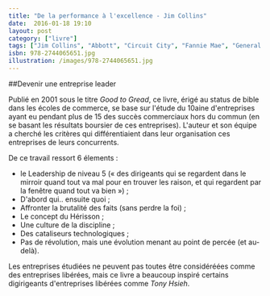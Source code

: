 ```yaml
---
title: "De la performance à l'excellence - Jim Collins"
date:  2016-01-18 19:10
layout: post
category: ["livre"]
tags: ["Jim Collins", "Abbott", "Circuit City", "Fannie Mae", "General Electric", "Gillette", "Kimberly-Clark", "Kroger", "Nucor", "Philip Morris", "Rubbermaid", "Walgreens", "Wells Fargo"]
isbn: 978-2744065651.jpg
illustration: /images/978-2744065651.jpg
---
```

##Devenir une entreprise leader

Publié en 2001 sous le titre *Good to Gread*, ce livre, érigé au status de bible dans les écoles de commerce, se base sur l'étude du 10aine d'entreprises ayant eu pendant plus de 15 des succès commerciaux hors du commun (en se basant les résultats boursier de ces entreprises). L'auteur et son équipe a cherché les critères qui différentiaient dans leur organisation ces entreprises de leurs concurrents.

De ce travail ressort 6 élements :

 - le Leadership de niveau 5 (« des dirigeants qui se regardent dans le mirroir quand tout va mal pour en trouver les raison, et qui regardent par la fenêtre quand tout va bien ») ;
 - D'abord qui.. ensuite quoi ;
 - Affronter la brutalité des faits (sans perdre la foi) ;
 - Le concept du Hérisson ;
 - Une culture de la discipline ;
 - Des cataliseurs technologiques ;
 - Pas de révolution, mais une évolution menant au point de percée (et au-delà).

Les entreprises étudiées ne peuvent pas toutes être considéréées comme des entreprises libérées, mais ce livre a beaucoup inspiré certains digirigeants d'entreprises libérées comme *Tony Hsieh*.
